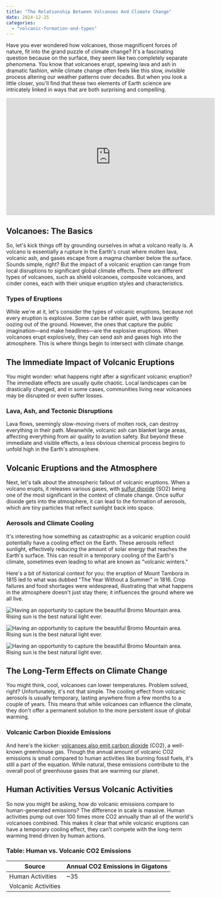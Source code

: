 ```yaml
---
title: "The Relationship Between Volcanoes And Climate Change"
date: 2024-12-25
categories: 
  - "volcanic-formation-and-types"
---
```


Have you ever wondered how volcanoes, those magnificent forces of nature, fit into the grand puzzle of climate change? It's a fascinating question because on the surface, they seem like two completely separate phenomena. You know that volcanoes erupt, spewing lava and ash in dramatic fashion, while climate change often feels like this slow, invisible process altering our weather patterns over decades. But when you look a little closer, you'll find that these two elements of Earth science are intricately linked in ways that are both surprising and compelling.

<iframe width="560" height="315" src="https://www.youtube.com/embed/7zoycrMusK4" frameborder="0" allow="accelerometer; autoplay; encrypted-media; gyroscope; picture-in-picture" allowfullscreen></iframe>

  

## Volcanoes: The Basics

So, let's kick things off by grounding ourselves in what a volcano really is. A volcano is essentially a rupture in the Earth's crust where molten lava, volcanic ash, and gases escape from a magma chamber below the surface. Sounds simple, right? But the impact of a volcanic eruption can range from local disruptions to significant global climate effects. There are different types of volcanoes, such as shield volcanoes, composite volcanoes, and cinder cones, each with their unique eruption styles and characteristics.

### Types of Eruptions

While we're at it, let's consider the types of volcanic eruptions, because not every eruption is explosive. Some can be rather quiet, with lava gently oozing out of the ground. However, the ones that capture the public imagination—and make headlines—are the explosive eruptions. When volcanoes erupt explosively, they can send ash and gases high into the atmosphere. This is where things begin to intersect with climate change.

## The Immediate Impact of Volcanic Eruptions

You might wonder: what happens right after a significant volcanic eruption? The immediate effects are usually quite chaotic. Local landscapes can be drastically changed, and in some cases, communities living near volcanoes may be disrupted or even suffer losses.

### Lava, Ash, and Tectonic Disruptions

Lava flows, seemingly slow-moving rivers of molten rock, can destroy everything in their path. Meanwhile, volcanic ash can blanket large areas, affecting everything from air quality to aviation safety. But beyond these immediate and visible effects, a less obvious chemical process begins to unfold high in the Earth's atmosphere.

## Volcanic Eruptions and the Atmosphere

Next, let's talk about the atmospheric fallout of volcanic eruptions. When a volcano erupts, it releases various gases, with [sulfur dioxide](https://magmamatters.com/the-art-and-science-of-volcano-monitoring/ "The Art and Science of Volcano Monitoring") (SO2) being one of the most significant in the context of climate change. Once sulfur dioxide gets into the atmosphere, it can lead to the formation of aerosols, which are tiny particles that reflect sunlight back into space.

### Aerosols and Climate Cooling

It's interesting how something as catastrophic as a volcanic eruption could potentially have a cooling effect on the Earth. These aerosols reflect sunlight, effectively reducing the amount of solar energy that reaches the Earth's surface. This can result in a temporary cooling of the Earth's climate, sometimes even leading to what are known as "volcanic winters."

Here's a bit of historical context for you: the eruption of Mount Tambora in 1815 led to what was dubbed "The Year Without a Summer" in 1816. Crop failures and food shortages were widespread, illustrating that what happens in the atmosphere doesn't just stay there; it influences the ground where we all live.

![Having an opportunity to capture the beautiful Bromo Mountain area. Rising sun is the best natural light ever.](images/volcanoes-1024x695.jpg)

![Having an opportunity to capture the beautiful Bromo Mountain area. Rising sun is the best natural light ever.](images/volcanoes-1-1024x695.jpg)

![Having an opportunity to capture the beautiful Bromo Mountain area. Rising sun is the best natural light ever.](images/volcanoes-17-1024x695.jpg)

## The Long-Term Effects on Climate Change

You might think, cool, volcanoes can lower temperatures. Problem solved, right? Unfortunately, it's not that simple. The cooling effect from volcanic aerosols is usually temporary, lasting anywhere from a few months to a couple of years. This means that while volcanoes can influence the climate, they don't offer a permanent solution to the more persistent issue of global warming.

### Volcanic Carbon Dioxide Emissions

And here's the kicker: [volcanoes also emit carbon dioxide](https://magmamatters.com/geothermal-energy-and-its-volcanic-origins/ "Geothermal Energy and Its Volcanic Origins") (CO2), a well-known greenhouse gas. Though the annual amount of volcanic CO2 emissions is small compared to human activities like burning fossil fuels, it's still a part of the equation. While natural, these emissions contribute to the overall pool of greenhouse gases that are warming our planet.

## Human Activities Versus Volcanic Activities

So now you might be asking, how do volcanic emissions compare to human-generated emissions? The difference in scale is massive. Human activities pump out over 100 times more CO2 annually than all of the world's volcanoes combined. This makes it clear that while volcanic eruptions can have a temporary cooling effect, they can't compete with the long-term warming trend driven by human actions.

### Table: Human vs. Volcanic CO2 Emissions

| Source | Annual CO2 Emissions in Gigatons |
| --- | --- |
| Human Activities | ~35 |
| Volcanic Activities |  |
